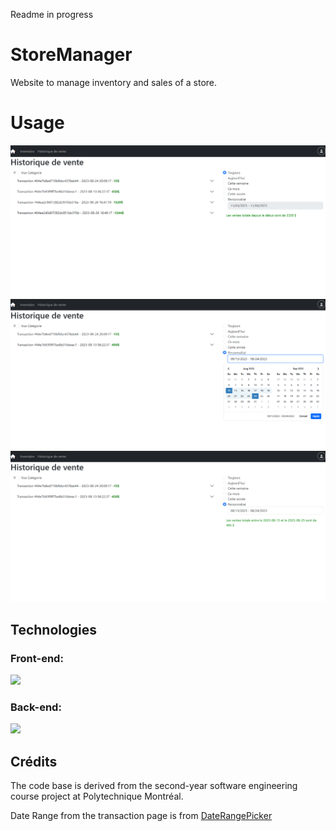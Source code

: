 Readme in progress
# StoreManager
Website to manage inventory and sales of a store.

# Usage

![TransactionAlways](image.png)
![PersonalisedDate](image-2.png)
![TransactionPersonalised](image-1.png)
## Technologies
### Front-end: 
[![](https://skillicons.dev/icons?i=ts,html,css,angular,bootstrap)](https://skillicons.dev)

### Back-end:
[![](https://skillicons.dev/icons?i=ts,nodejs,express,mongodb)](https://skillicons.dev)

## Crédits
The code base is derived from the second-year software engineering course project at Polytechnique Montréal.

Date Range from the transaction page is from <a href=https://www.daterangepicker.com/> DateRangePicker</a>